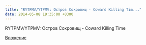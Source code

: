 ```yaml
---
title: "RYTPMV/YTPMV: Остров Сокровищ - Coward Killing Tim..."
date: 2014-05-08 19:35:00 +0300
---
```


RYTPMV/YTPMV: Остров Сокровищ - Coward Killing Time

[Вложение](https://vk.com/video37791457_168726519)
